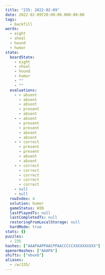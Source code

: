 ```yaml
---
title: "235: 2022-02-09"
date: 2022-02-09T20:09:00.000-08:00
tags:
  - backfill
words:
  - eight
  - shoal
  - hound
  - humor
state:
  boardState:
    - eight
    - shoal
    - hound
    - humor
    - ""
    - ""
  evaluations:
    - - absent
      - absent
      - absent
      - present
      - absent
    - - absent
      - present
      - present
      - absent
      - absent
    - - correct
      - present
      - present
      - absent
      - absent
    - - correct
      - correct
      - correct
      - correct
      - correct
    - null
    - null
  rowIndex: 4
  solution: humor
  gameStatus: WIN
  lastPlayedTs: null
  lastCompletedTs: null
  restoringFromLocalStorage: null
  hardMode: true
stats: {}
puzzles:
  - 235
hashes: ["AAAPAAPPAACPPAACCCCCXXXXXXXXXX"]
openerHashes: ["AAAPA"]
shifts: ["nbuxb"]
aliases:
  - /w/235/
---
```

<!-- more -->

